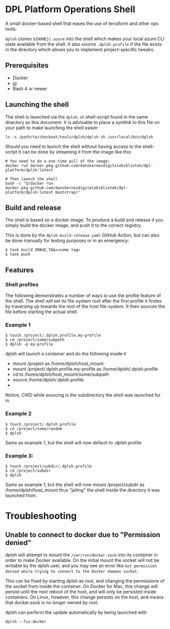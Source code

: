 # DPL Platform Operations Shell

A small docker-based shell that eases the use of terraform and other ops tools.

`dplsh` clones `${HOME}/.azure` into the shell which makes your local azure CLI state available from the shell. It also source `.dplsh.profile` if the file exists in the directory which allows you to implement project-specific tweaks.

## Prerequisites

* Docker
* [jq](https://stedolan.github.io/jq/download/)
* Bash 4 or newer

## Launching the shell

The shell is launched via the `dplsh.sh` shell-script found in the same
directory as this document. It is advisable to place a symlink to this file
 on your path to make launching the shell easier

```shell
ln -s /path/to/checkout/tools/dplsh/dplsh.sh /usr/local/bin/dplsh
```

Should you need to launch the shell without having access to the shell-script
it can be done by streaming it from the image like this:

```shell
# You need to do a one-time pull of the image:
docker run docker.pkg.github.com/danskernesdigitalebibliotek/dpl-platform/dplsh:latest

# Then launch the shell
bash -c "$(docker run docker.pkg.github.com/danskernesdigitalebibliotek/dpl-platform/dplsh:latest bootstrap)"
```

## Build and release

The shell is based on a docker image. To produce a build and release it you
simply build the docker image, and push it to the correct registry.

This is done by the `dplsh-build-release.yaml` GitHub Action, but can
also be done manually for testing purposes or in an emergency:

```shell
$ task build IMAGE_TAG=<some tag>
$ task push
```

## Features

### Shell profiles

The following demonstrates a number of ways to use the profile feature of the
shell. The shell will set its file-system root after the first profile it
findes by traversing up towards the root of the host file-system. It then
sources the file before starting the actual shell.

### Example 1

```shell
$ touch /project/.dplsh.profile.my-profile
$ cd /project/some/subpath
$ dplsh -p my-profile
```
 dplsh will launch a container and do the following inside it

   * mount /project as /home/dplsh/host_mount
   * mount /project/.dplsh.profile.my-profile as  /home/dplsh/.dplsh.profile
   * cd to /home/dplsh/host_mount/some/subpath
   * source /home/dplsh/.dplsh.profile
   *
Notice, CWD while sourcing is the subdirectory the shell was launched for in.

### Example 2

```shell
$ touch /project/.dplsh.profile
$ cd /project/some/random
$ dplsh
```
Same as example 1, but the shell will now default to .dplsh.profile

### Example 3:

```shell
$ touch /project/subdir/.dplsh.profile
$ cd /project/subdir
$ dplsh
```
Same as example 1, but the shell will now mount /project/subdir as /home/dplsh/host_mount thus "jailing" the shell inside the directory it was launched from.

# Troubleshooting

## Unable to connect to docker due to "Permission denied"

dplsh will attempt to mount the `/var/run/docker.sock` into its container in order to make Docker available. On the initial mount the socket will not be writable by the dplsh user, and you may see an error like `Got permission denied while trying to connect to the Docker daemon socket`.

This can be fixed by starting dplsh as root, and changing the permissions of the socket from inside the container. On Docker for Mac, this change will persist until the next reboot of the host, and will only be persisted inside containers.
On Linux, however, this change persists on the host, and means that docker.sock is no longer owned by root.

dplsh can perform the update automatically by being launched with
```shell
dplsh --fix-docker
````
